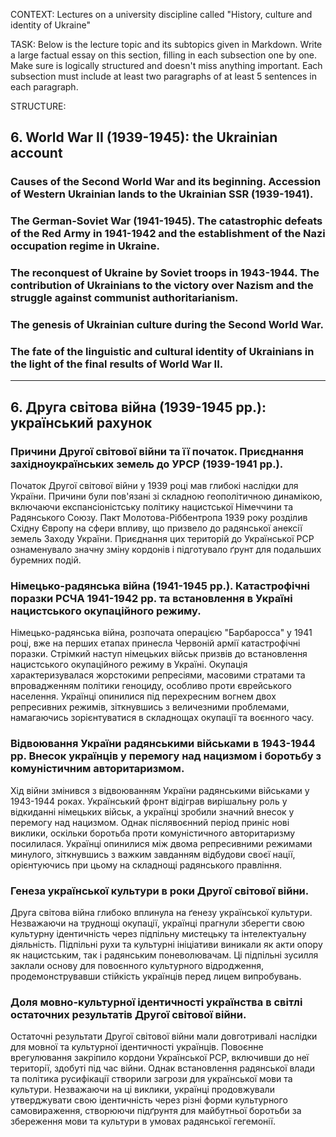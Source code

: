 CONTEXT:
Lectures on a university discipline called "History, culture and identity of Ukraine"

TASK:
Below is the lecture topic and its subtopics given in Markdown. Write a large factual essay on this section, filling in each subsection one by one. Make sure is logically structured and doesn't miss anything important. Each subsection must include at least two paragraphs of at least 5 sentences in each paragraph.

STRUCTURE:

## 6. World War II (1939-1945): the Ukrainian account

### Causes of the Second World War and its beginning. Accession of Western Ukrainian lands to the Ukrainian SSR (1939-1941).

### The German-Soviet War (1941-1945). The catastrophic defeats of the Red Army in 1941-1942 and the establishment of the Nazi occupation regime in Ukraine.

### The reconquest of Ukraine by Soviet troops in 1943-1944. The contribution of Ukrainians to the victory over Nazism and the struggle against communist authoritarianism.

### The genesis of Ukrainian culture during the Second World War.

### The fate of the linguistic and cultural identity of Ukrainians in the light of the final results of World War II.

---

## 6. Друга світова війна (1939-1945 рр.): український рахунок

### Причини Другої світової війни та її початок. Приєднання західноукраїнських земель до УРСР (1939-1941 рр.).

Початок Другої світової війни у 1939 році мав глибокі наслідки для України. Причини були пов'язані зі складною геополітичною динамікою, включаючи експансіоністську політику нацистської Німеччини та Радянського Союзу. Пакт Молотова-Ріббентропа 1939 року розділив Східну Європу на сфери впливу, що призвело до радянської анексії земель Заходу України. Приєднання цих територій до Української РСР ознаменувало значну зміну кордонів і підготувало ґрунт для подальших буремних подій.

### Німецько-радянська війна (1941-1945 рр.). Катастрофічні поразки РСЧА 1941-1942 рр. та встановлення в Україні нацистського окупаційного режиму.

Німецько-радянська війна, розпочата операцією "Барбаросса" у 1941 році, вже на перших етапах принесла Червоній армії катастрофічні поразки. Стрімкий наступ німецьких військ призвів до встановлення нацистського окупаційного режиму в Україні. Окупація характеризувалася жорстокими репресіями, масовими стратами та впровадженням політики геноциду, особливо проти єврейського населення. Українці опинилися під перехресним вогнем двох репресивних режимів, зіткнувшись з величезними проблемами, намагаючись зорієнтуватися в складнощах окупації та воєнного часу.

### Відвоювання України радянськими військами в 1943-1944 рр. Внесок українців у перемогу над нацизмом і боротьбу з комуністичним авторитаризмом.

Хід війни змінився з відвоюванням України радянськими військами у 1943-1944 роках. Український фронт відіграв вирішальну роль у відкиданні німецьких військ, а українці зробили значний внесок у перемогу над нацизмом. Однак післявоєнний період приніс нові виклики, оскільки боротьба проти комуністичного авторитаризму посилилася. Українці опинилися між двома репресивними режимами минулого, зіткнувшись з важким завданням відбудови своєї нації, орієнтуючись при цьому на складнощі радянського правління.

### Генеза української культури в роки Другої світової війни.

Друга світова війна глибоко вплинула на ґенезу української культури. Незважаючи на труднощі окупації, українці прагнули зберегти свою культурну ідентичність через підпільну мистецьку та інтелектуальну діяльність. Підпільні рухи та культурні ініціативи виникали як акти опору як нацистським, так і радянським поневолювачам. Ці підпільні зусилля заклали основу для повоєнного культурного відродження, продемонструвавши стійкість українців перед лицем випробувань.

### Доля мовно-культурної ідентичності українства в світлі остаточних результатів Другої світової війни.

Остаточні результати Другої світової війни мали довготривалі наслідки для мовної та культурної ідентичності українців. Повоєнне врегулювання закріпило кордони Української РСР, включивши до неї території, здобуті під час війни. Однак встановлення радянської влади та політика русифікації створили загрози для української мови та культури. Незважаючи на ці виклики, українці продовжували утверджувати свою ідентичність через різні форми культурного самовираження, створюючи підґрунтя для майбутньої боротьби за збереження мови та культури в умовах радянської гегемонії.
